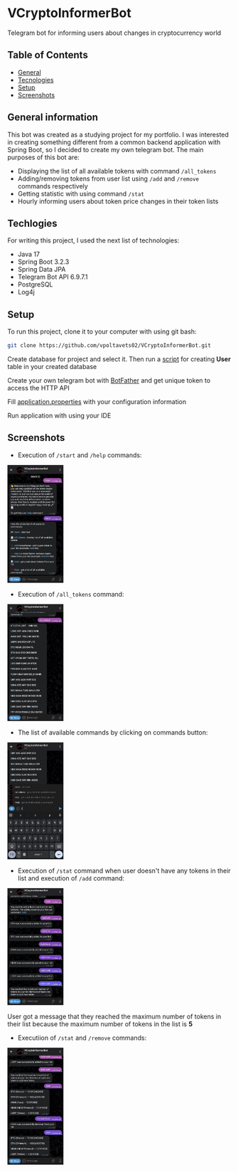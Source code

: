 # VCryptoInformerBot

Telegram bot for informing users about changes in cryptocurrency world

## Table of Contents
* [General](#general-information)
* [Tecnologies](#techlogies)
* [Setup](#setup)
* [Screenshots](#screenshots)

## General information
This bot was created as a studying project for my portfolio. I was interested in creating something different from a common backend application with Spring Boot, so I decided to create my own telegram bot. The main purposes of this bot are:
* Displaying the list of all available tokens with command `/all_tokens`
* Adding/removing tokens from user list using `/add` and `/remove` commands respectively
* Getting statistic with using command `/stat`
* Hourly informing users about token price changes in their token lists

## Techlogies
For writing this project, I used the next list of technologies:
* Java 17
* Spring Boot 3.2.3
* Spring Data JPA
* Telegram Bot API 6.9.7.1
* PostgreSQL
* Log4j

## Setup
To run this project, clone it to your computer with using git bash:
```bash
git clone https://github.com/vpoltavets02/VCryptoInformerBot.git
```
Create database for project and select it. Then run a [script](https://github.com/vpoltavets02/VCryptoInformerBot/blob/master/src/main/resources/schema.sql) for creating <b>User</b> table in your created database

Create your own telegram bot with [BotFather](https://t.me/botfather) and get unique token to access the HTTP API

Fill [application.properties](https://github.com/vpoltavets02/VCryptoInformerBot/blob/master/src/main/resources/application.properties) with your configuration information

Run application with using your IDE

## Screenshots
* Execution of `/start` and `/help` commands:

<img src="https://github.com/vpoltavets02/VCryptoInformerBot/blob/master/screenshots/1.jpg" width="25%" heigth="25%"/>

* Execution of `/all_tokens` command:

<img src="https://github.com/vpoltavets02/VCryptoInformerBot/blob/master/screenshots/2.jpg" width="25%" heigth="25%"/>

* The list of available commands by clicking on commands button:

<img src="https://github.com/vpoltavets02/VCryptoInformerBot/blob/master/screenshots/3.jpg" width="25%" heigth="25%"/>

* Execution of `/stat` command when user doesn't have any tokens in their list and execution of `/add` command:

<img src="https://github.com/vpoltavets02/VCryptoInformerBot/blob/master/screenshots/4.jpg" width="25%" heigth="25%"/>

User got a message that they reached the maximum number of tokens in their list because the maximum number of tokens in the list is <b>5</b>

* Executiion of `/stat` and `/remove` commands:

<img src="https://github.com/vpoltavets02/VCryptoInformerBot/blob/master/screenshots/5.jpg" width="25%" heigth="25%"/>
